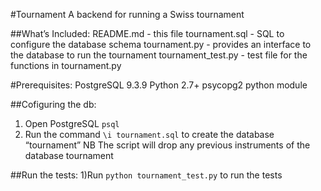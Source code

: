 #Tournament
A backend for running a Swiss tournament

##What’s Included:
README.md - this file
tournament.sql - SQL to configure the database schema
tournament.py - provides an interface to the database to run the tournament
tournament_test.py - test file for the functions in tournament.py

#Prerequisites:
PostgreSQL 9.3.9
Python 2.7+
psycopg2  python module

##Cofiguring the db:
1) Open PostgreSQL `psql`
2) Run the command `\i tournament.sql` to create the database “tournament”
NB The script will drop any previous instruments of the database tournament


##Run the tests:
1)Run `python tournament_test.py` to run the tests
